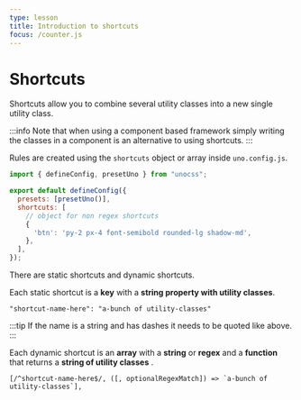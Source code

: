 ```yaml
---
type: lesson
title: Introduction to shortcuts
focus: /counter.js
---
```


# Shortcuts

Shortcuts allow you to combine several utility classes into a new single utility class.

:::info
Note that when using a component based framework simply writing the classes in a component is an alternative to using shortcuts.
:::

Rules are created using the `shortcuts` object or array inside `uno.config.js`. 

```js
import { defineConfig, presetUno } from "unocss";

export default defineConfig({
  presets: [presetUno()],
  shortcuts: [
    // object for non regex shortcuts 
    { 
      'btn': 'py-2 px-4 font-semibold rounded-lg shadow-md',
    },
  ],
});
```

There are static shortcuts and dynamic shortcuts.

Each static shortcut is a **key** with a **string property with utility classes**.

`"shortcut-name-here": "a-bunch of utility-classes"`

:::tip
If the name is a string and has dashes it needs to be quoted like above.
:::

Each dynamic shortcut is an **array** with a **string** or **regex** and a **function** that returns a **string of utility classes** .

``[/^shortcut-name-here$/, ([, optionalRegexMatch]) => `a-bunch of utility-classes`],``
